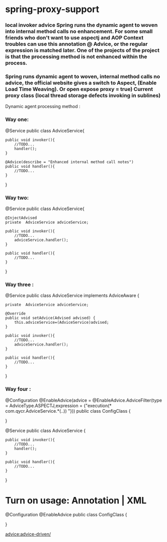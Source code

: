 # spring-proxy-support
<h3>local invoker advice 
   Spring runs the dynamic agent to woven into internal method calls no enhancement. 
   For some small friends who don't want to use aspectj and AOP Context troubles can use 
   this annotation @ Advice, or the regular expression is matched later. 
   One of the projects of the project is that the processing method is not enhanced within the process.
</h3>
 <h3>
   Spring runs dynamic agent to woven, internal method calls no advice, the official website gives a switch to Aspect, 
   (Enable Load Time Weaving). Or open expose proxy = true) Current proxy class (local thread storage defects invoking in sublines)
 </h3>
  Dynamic agent processing method :

<h3>Way one:</h3>

@Service
public class AdviceService{

    public void invoker(){
        //TODO...
        handler();
    }

    @Advice(describe = "Enhanced internal method call notes")
    public void handler(){
        //TODO...
    }

}

<h3>Way two:</h3>

  @Service
  public class AdviceService{

    @InjectAdvised
    private  AdviceService adviceService;

    public void invoker(){
        //TODO...
        adviceService.handler();
    }

    public void handler(){
        //TODO...
    }

 }

<h3>Way three :</h3>

@Service
public class AdviceService implements AdviceAware {

    private  AdviceService adviceService;

    @Override
    public void setAdvice(Advised advised) {
        this.adviceService=(AdviceService)advised;
    }

    public void invoker(){
        //TODO...
        adviceService.handler();
    }

    public void handler(){
        //TODO...
    }

}


<h3>Way four :</h3>
@Configuration
@EnableAdvice(advice = @EnableAdvice.AdviceFilter(type = AdviceType.ASPECTJ,expression = {"execution(* com.qycr.AdviceService.*(..)) "}))
public class ConfigClass {


}

@Service
public class AdviceService {

    public void invoker(){
        //TODO...
        handler();
    }

    public void handler(){
        //TODO...
    }

}
<h1>Turn on usage:   Annotation | XML</h1>

@Configuration
@EnableAdvice
public class ConfigClass {


}

<?xml version="1.0" encoding="UTF-8"?>
<beans xmlns="http://www.springframework.org/schema/beans"
xmlns:xsi="http://www.w3.org/2001/XMLSchema-instance"
xmlns:advice="http://www.qycr.framework/schema/advice"
xsi:schemaLocation="http://www.springframework.org/schema/beans
http://www.springframework.org/schema/beans/spring-beans.xsd
http://www.qycr.framework/schema/advice
http://www.qycr.framework/schema/advice/spring-advice.xsd">

<advice:advice-driven/>

</beans>
